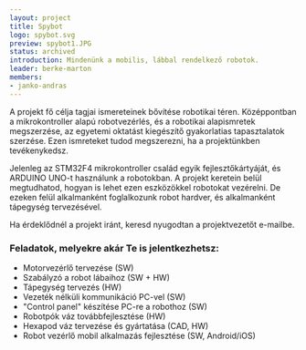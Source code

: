 ```yaml
---
layout: project
title: Spybot
logo: spybot.svg
preview: spybot1.JPG
status: archived
introduction: Mindenünk a mobilis, lábbal rendelkező robotok.
leader: berke-marton
members:
- janko-andras
---
```


A projekt fő célja tagjai ismereteinek bővítése robotikai téren. Középpontban a mikrokontroller alapú robotvezérlés, és a robotikai alapismretek megszerzése, az egyetemi oktatást kiegészítő gyakorlatias tapasztalatok szerzése. Ezen ismreteket tudod megszerezni, ha a projektünkben tevékenykedsz.

Jelenleg az STM32F4 mikrokontroller család egyik fejlesztőkártyáját, és ARDUINO UNO-t használunk a robotokban. A projekt keretein belül megtudhatod, hogyan is lehet ezen eszközökkel robotokat vezérelni. De ezeken felül alkalmanként foglalkozunk robot hardver, és alkalmanként tápegység tervezésével.

Ha érdeklődnél a projekt iránt, keresd nyugodtan a projektvezetőt e-mailbe.

### Feladatok, melyekre akár Te is jelentkezhetsz:
-	Motorvezérlő tervezése (SW)
-	Szabályzó a robot lábaihoz (SW + HW)
-	Tápegység tervezés (HW)
-	Vezeték nélküli kommunikáció PC-vel (SW)
-	"Control panel" készítése PC-re a robothoz (SW)
-	Robotpók váz továbbfejlesztése (HW)
-	Hexapod váz tervezése és gyártatása (CAD, HW)
-	Robot vezérlő mobil alkalmazás fejlesztése (SW, Android/iOS)


